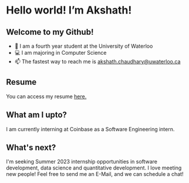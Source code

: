 # Hello world! I’m Akshath!
## Welcome to my Github!
- 🌱 I am a fourth year student at the University of Waterloo
- 💻 I am majoring in Computer Science
- 📫 The fastest way to reach me is akshath.chaudhary@uwaterloo.ca

## Resume
You can access my resume [here.](https://akshathc01.github.io/view/resume.pdf)

## What am I upto?
I am currently interning at Coinbase as a Software Engineering intern. 

## What's next?
I'm seeking Summer 2023 internship opportunities in software development, data science and quantitative development. I love meeting new people! Feel free to send me an E-Mail, and we can schedule a chat!

<!---
akshathc01/akshathc01 is a ✨ special ✨ repository because its `README.md` (this file) appears on your GitHub profile.
You can click the Preview link to take a look at your changes.
--->
